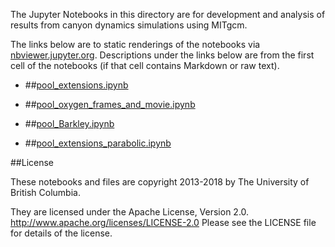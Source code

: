 The Jupyter Notebooks in this directory are for development and analysis of 
results from canyon dynamics simulations using MITgcm.

The links below are to static renderings of the notebooks via
[nbviewer.jupyter.org](http://nbviewer.jupyter.org/).
Descriptions under the links below are from the first cell of the notebooks
(if that cell contains Markdown or raw text).

* ##[pool_extensions.ipynb](http://nbviewer.jupyter.org/urls/bitbucket.org/canyonsubc/outputanalysisnotebooks/raw/tip/NutrientProfiles/Pool/pool_extensions.ipynb)  
    
* ##[pool_oxygen_frames_and_movie.ipynb](http://nbviewer.jupyter.org/urls/bitbucket.org/canyonsubc/outputanalysisnotebooks/raw/tip/NutrientProfiles/Pool/pool_oxygen_frames_and_movie.ipynb)  
    
* ##[pool_Barkley.ipynb](http://nbviewer.jupyter.org/urls/bitbucket.org/canyonsubc/outputanalysisnotebooks/raw/tip/NutrientProfiles/Pool/pool_Barkley.ipynb)  
    
* ##[pool_extensions_parabolic.ipynb](http://nbviewer.jupyter.org/urls/bitbucket.org/canyonsubc/outputanalysisnotebooks/raw/tip/NutrientProfiles/Pool/pool_extensions_parabolic.ipynb)  
    

##License

These notebooks and files are copyright 2013-2018
by The University of British Columbia.

They are licensed under the Apache License, Version 2.0.
http://www.apache.org/licenses/LICENSE-2.0
Please see the LICENSE file for details of the license.
